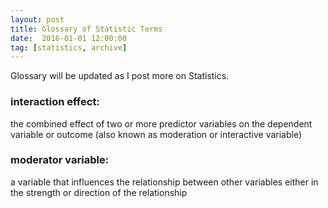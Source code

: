 ```yaml
---
layout: post
title: Glossary of Statistic Terms
date:  2016-01-01 12:00:00
tag: [statistics, archive]
---
```


Glossary will be updated as I post more on Statistics.

<h3><a class="post-link">interaction effect:</a></h3> the combined effect of two or more predictor variables on the dependent variable or outcome (also known as moderation or interactive variable)

<h3><a class="post-link">moderator variable:</a></h3> a variable that influences the relationship between other variables either in the strength or direction of the relationship